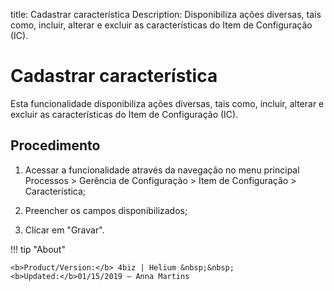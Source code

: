 title: Cadastrar característica
Description: Disponibiliza ações diversas, tais como, incluir, alterar e excluir as características do Item de Configuração (IC).
# Cadastrar característica

Esta funcionalidade disponibiliza ações diversas, tais como, incluir, alterar e
excluir as características do Item de Configuração (IC).

Procedimento
----------------

1.  Acessar a funcionalidade através da navegação no menu principal Processos \>
    Gerência de Configuração \> Item de Configuração \> Característica;

2.  Preencher os campos disponibilizados;

3.  Clicar em "Gravar".



!!! tip "About"

    <b>Product/Version:</b> 4biz | Helium &nbsp;&nbsp;
    <b>Updated:</b>01/15/2019 – Anna Martins
